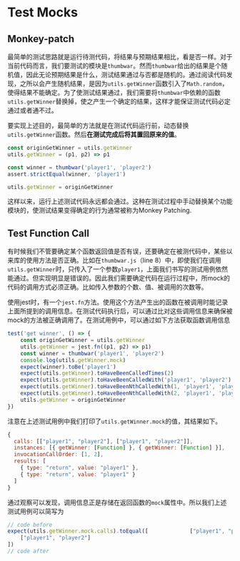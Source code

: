 # Test Mocks

## Monkey-patch
最简单的测试思路就是运行待测代码，将结果与预期结果相比，看是否一样。对于当前代码而言，我们要测试的模块是`thumbwar`。然而`thumbwar`给出的结果是个随机值，因此无论预期结果是什么，测试结果通过与否都是随机的。通过阅读代码发现，之所以会产生随机结果，是因为`utils.getWinner`函数引入了`Math.random`，使得结果不能确定。为了使测试结果通过，我们需要将`thumbwar`中依赖的函数`utils.getWinner`替换掉，使之产生一个确定的结果，这样才能保证测试代码必定通过或者通不过。

要实现上述目的，最简单的方法就是在测试代码运行前，动态替换`utils.getWinner`函数。然后**在测试完成后将其置回原来的值**。

```js
const originGetWinner = utils.getWinner
utils.getWinner = (p1, p2) => p1

const winner = thumbwar('player1', 'player2')
assert.strictEqual(winner, 'player1')

utils.getWinner = originGetWinner
```

这样以来，运行上述测试代码永远都会通过。这种在测试过程中手动替换某个功能模块的，使测试结果变得确定的行为通常被称为Monkey Patching.

## Test Function Call
有时候我们不管要确定某个函数返回值是否有误，还要确定在被测代码中，某些以来库的使用方法是否正确。比如在`thumbwar.js`（line 8）中，即使我们在调用`utils.getWinner`时，只传入了一个参数`player1`，上面我们书写的测试用例依然能通过。但实现明显是错误的。因此我们需要确定代码在运行过程中，所mock的代码的调用方式必须正确。比如传入参数的个数、值、被调用的次数等。

使用jest时，有一个`jest.fn`方法。使用这个方法产生出的函数在被调用时能记录上面所提到的调用信息。在测试代码执行后，可以通过比对这些调用信息来确保被mock的方法被正确调用了。在测试用例中，可以通过如下方法获取函数调用信息
```js
test('get winner', () => {
    const originGetWinner = utils.getWinner
    utils.getWinner = jest.fn((p1, p2) => p1)
    const winner = thumbwar('player1', 'player2')
    console.log(utils.getWinner.mock)
    expect(winner).toBe('player1')
    expect(utils.getWinner).toHaveBeenCalledTimes(2)
    expect(utils.getWinner).toHaveBeenCalledWith('player1', 'player2')
    expect(utils.getWinner).toHaveBeenNthCalledWith(1, 'player1', 'player2')
    expect(utils.getWinner).toHaveBeenNthCalledWith(2, 'player1', 'player2')
    utils.getWinner = originGetWinner
})
```

注意在上述测试用例中我们打印了`utils.getWinner.mock`的值，其结果如下。
```js
{
  calls: [["player1", "player2"], ["player1", "player2"]],
  instances: [{ getWinner: [Function] }, { getWinner: [Function] }],
  invocationCallOrder: [1, 2],
  results: [
    { type: "return", value: "player1" },
    { type: "return", value: "player1" }
  ]
}
```
通过观察可以发现，调用信息正是存储在返回函数的`mock`属性中。所以我们上述测试用例可以简写为
```js
// code before
expect(utils.getWinner.mock.calls).toEqual([             ["player1", "player2"], 
    ["player1", "player2"]
])
// code after
```